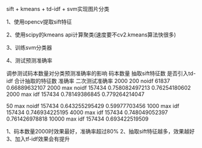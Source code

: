 
sift + kmeans  + td-idf + svm实现图片分类

1、使用opencv提取sift特征

2、使用scipy的kmeans api计算聚类(速度要不cv2.kmeans算法快很多)

3、训练svm分类器

4、测试预测准确率


调参测试码本数量对分类预测准确率的影响
码本数量   抽取sift特征数   是否引入td-idf    合计抽取的特征数       准确率          二次测试准确率
2000        200           noidf           61837         0.66889632107
2000            max           noidf           157434        0.758082497213      0.76254180602
2000            max           idf             157434        0.78149386845       0.779264214047

50              max           noidf           157434        0.643255295429      0.59977703456
1000            max           idf             157434        0.746934225195
4000            max           idf             157434        0.748049052397      0.761426978818
10000           max           idf             157434        0.693422519509   


1、码本数量2000时效果最好，准确率超过80%
2、抽取sift特征越多，效果越好
3、加入tf-idf效果会有提升 

